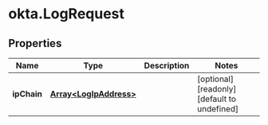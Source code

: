 # okta.LogRequest

## Properties

Name | Type | Description | Notes
------------ | ------------- | ------------- | -------------
**ipChain** | [**Array&lt;LogIpAddress&gt;**](LogIpAddress.md) |  | [optional] [readonly] [default to undefined]

